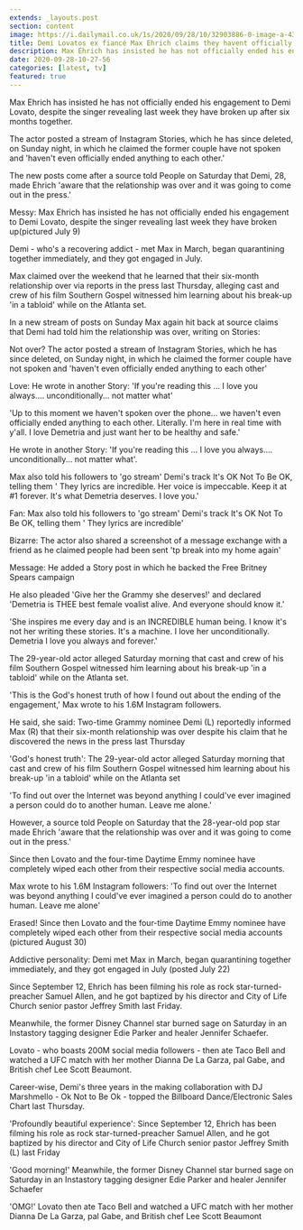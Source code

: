 ```yaml
---
extends: _layouts.post
section: content
image: https://i.dailymail.co.uk/1s/2020/09/28/10/32903886-0-image-a-43_1601285179189.jpg 
title: Demi Lovatos ex fiancé Max Ehrich claims they havent officially ended things 
description: Max Ehrich has insisted he has not officially ended his engagement to Demi Lovato, despite the singer revealing last week they have broken up after six months together. 
date: 2020-09-28-10-27-56 
categories: [latest, tv] 
featured: true 
--- 
```

Max Ehrich has insisted he has not officially ended his engagement to Demi Lovato, despite the singer revealing last week they have broken up after six months together.

The actor posted a stream of Instagram Stories, which he has since deleted, on Sunday night, in which he claimed the former couple have not spoken and 'haven't even officially ended anything to each other.' 

The new posts come after a source told People on Saturday that Demi, 28, made Ehrich 'aware that the relationship was over and it was going to come out in the press.' 

Messy: Max Ehrich has insisted he has not officially ended his engagement to Demi Lovato, despite the singer revealing last week they have broken up(pictured July 9)

Demi - who's a recovering addict - met Max in March, began quarantining together immediately, and they got engaged in July.  

Max claimed over the weekend that he learned that their six-month relationship over via reports in the press last Thursday, alleging cast and crew of his film Southern Gospel witnessed him learning about his break-up 'in a tabloid' while on the Atlanta set.

In a new stream of posts on Sunday Max again hit back at source claims that Demi had told him the relationship was over, writing on Stories:

Not over? The actor posted a stream of Instagram Stories, which he has since deleted, on Sunday night, in which he claimed the former couple have not spoken and 'haven't even officially ended anything to each other'

Love: He wrote in another Story: 'If you're reading this ... I love you always.... unconditionally... not matter what'

'Up to this moment we haven't spoken over the phone... we haven't even officially ended anything to each other. Literally. I'm here in real time with y'all. I love Demetria and just want her to be healthy and safe.'

He wrote in another Story: 'If you're reading this ... I love you always.... unconditionally... not matter what'.

Max also told his followers to 'go stream' Demi's track It's OK Not To Be OK, telling them ' They lyrics are incredible. Her voice is impeccable. Keep it at #1 forever. It's what Demetria deserves. I love you.'

Fan: Max also told his followers to 'go stream' Demi's track It's OK Not To Be OK, telling them ' They lyrics are incredible'



Bizarre: The actor also shared a screenshot of a message exchange with a friend as he claimed people had been sent 'tp break into my home again'

Message: He added a Story post in which he backed the Free Britney Spears campaign

He also pleaded 'Give her the Grammy she deserves!' and declared 'Demetria is THEE best female voalist alive. And everyone should know it.'

'She inspires me every day and is an INCREDIBLE human being. I know it's not her writing these stories. It's a machine. I love her unconditionally. Demetria I love you always and forever.'  

The 29-year-old actor alleged Saturday morning that cast and crew of his film Southern Gospel witnessed him learning about his break-up 'in a tabloid' while on the Atlanta set.

'This is the God's honest truth of how I found out about the ending of the engagement,' Max wrote to his 1.6M Instagram followers.  

He said, she said: Two-time Grammy nominee Demi (L) reportedly informed Max (R) that their six-month relationship was over despite his claim that he discovered the news in the press last Thursday

'God's honest truth': The 29-year-old actor alleged Saturday morning that cast and crew of his film Southern Gospel witnessed him learning about his break-up 'in a tabloid' while on the Atlanta set

'To find out over the Internet was beyond anything I could've ever imagined a person could do to another human. Leave me alone.'

However, a source told People on Saturday that the 28-year-old pop star made Ehrich 'aware that the relationship was over and it was going to come out in the press.'

Since then Lovato and the four-time Daytime Emmy nominee have completely wiped each other from their respective social media accounts. 

Max wrote to his 1.6M Instagram followers: 'To find out over the Internet was beyond anything I could've ever imagined a person could do to another human. Leave me alone'

Erased! Since then Lovato and the four-time Daytime Emmy nominee have completely wiped each other from their respective social media accounts (pictured August 30)

Addictive personality: Demi met Max in March, began quarantining together immediately, and they got engaged in July (posted July 22)

Since September 12, Ehrich has been filming his role as rock star-turned-preacher Samuel Allen, and he got baptized by his director and City of Life Church senior pastor Jeffrey Smith last Friday.

Meanwhile, the former Disney Channel star burned sage on Saturday in an Instastory tagging designer Edie Parker and healer Jennifer Schaefer.

Lovato - who boasts 200M social media followers - then ate Taco Bell and watched a UFC match with her mother Dianna De La Garza, pal Gabe, and British chef Lee Scott Beaumont.

Career-wise, Demi's three years in the making collaboration with DJ Marshmello - Ok Not to Be Ok - topped the Billboard Dance/Electronic Sales Chart last Thursday.

'Profoundly beautiful experience': Since September 12, Ehrich has been filming his role as rock star-turned-preacher Samuel Allen, and he got baptized by his director and City of Life Church senior pastor Jeffrey Smith (L) last Friday

'Good morning!' Meanwhile, the former Disney Channel star burned sage on Saturday in an Instastory tagging designer Edie Parker and healer Jennifer Schaefer

'OMG!' Lovato then ate Taco Bell and watched a UFC match with her mother Dianna De La Garza, pal Gabe, and British chef Lee Scott Beaumont

